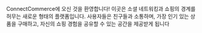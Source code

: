 ConnectCommerce에 오신 것을 환영합니다! 이곳은 소셜 네트워킹과 쇼핑의 경계를 허무는 새로운 형태의 플랫폼입니다. 사용자들은 친구들과 소통하며, 가장 인기 있는 상품을 구매하고, 자신의 쇼핑 경험을 공유할 수 있는 공간을 제공받게 됩니다
